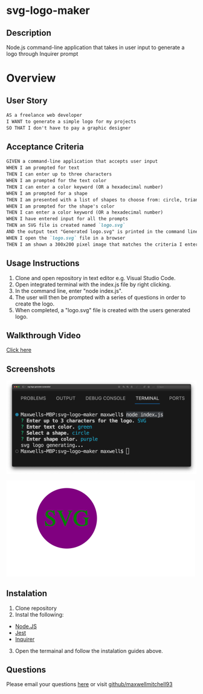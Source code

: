 # svg-logo-maker
## Description
Node.js command-line application that takes in user input to generate a logo through Inquirer prompt
# Overview
## User Story
```md
AS a freelance web developer
I WANT to generate a simple logo for my projects
SO THAT I don't have to pay a graphic designer
```
## Acceptance Criteria
```md
GIVEN a command-line application that accepts user input
WHEN I am prompted for text
THEN I can enter up to three characters
WHEN I am prompted for the text color
THEN I can enter a color keyword (OR a hexadecimal number)
WHEN I am prompted for a shape
THEN I am presented with a list of shapes to choose from: circle, triangle, and square
WHEN I am prompted for the shape's color
THEN I can enter a color keyword (OR a hexadecimal number)
WHEN I have entered input for all the prompts
THEN an SVG file is created named `logo.svg`
AND the output text "Generated logo.svg" is printed in the command line
WHEN I open the `logo.svg` file in a browser
THEN I am shown a 300x200 pixel image that matches the criteria I entered
```
## Usage Instructions
1. Clone and open repository in text editor e.g. Visual Studio Code.
2. Open integrated terminal with the index.js file by right clicking.
3. In the command line, enter "node index.js".
4. The user will then be prompted with a series of questions in order to create the logo.
5. When completed, a "logo.svg" file is created with the users generated logo.
## Walkthrough Video
[Click here](https://drive.google.com/file/d/1AQtgUjUYBGzZB192WfcLm1b4dI1wwXdE/view?usp=sharing)

## Screenshots 

![svg-logo-generator](./assets.img/Screenshot%20of%20svg%20logo%20gnererator.png)

![](./assets.img/screencapture-127-0-0-1-5500-repos-svg-logo-maker-logo-svg-2024-05-09-20_25_36.png)

## Instalation
1. Clone repository 
2. Instal the following:
- [Node.JS](https://nodejs.org/en/blog/release/v16.18.1/)
- [Jest](https://www.npmjs.com/package/jest)
- [Inquirer](https://www.npmjs.com/package/inquirer/v/8.2.4)
3. Open the termainal and follow the instalation guides above.
## Questions
 Please email your questions [here](mailto:?subject=[GitHub]%20Dev%20Connect) or visit [github/maxwellmitchell93](https://github.com/maxwellmitchell93)
